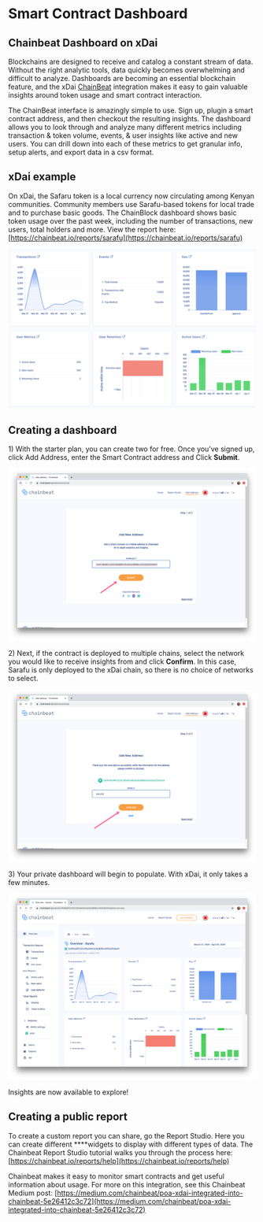 # Smart Contract Dashboard

## Chainbeat Dashboard on xDai

Blockchains are designed to receive and catalog a constant stream of data. Without the right analytic tools, data quickly becomes overwhelming and difficult to analyze. Dashboards are becoming an essential blockchain feature, and the xDai [ChainBeat](https://chainbeat.io/) integration makes it easy to gain valuable insights around token usage and smart contract interaction.

The ChainBeat interface is amazingly simple to use. Sign up, plugin a smart contract address, and then checkout the resulting insights. The dashboard allows you to look through and analyze many different metrics including transaction & token volume, events, & user insights like active and new users.  You can drill down into each of these metrics to get granular info, setup alerts, and export data in a csv format.

## **xDai example**

On xDai, the Safaru token is a local currency now circulating among Kenyan communities. Community members use Sarafu-based tokens for local trade and to purchase basic goods.   The ChainBlock dashboard shows basic token usage over the past week, including the number of transactions, new users, total holders and more. View the report here: [https://chainbeat.io/reports/sarafu](https://chainbeat.io/reports/sarafu)

![](../.gitbook/assets/sarafu.png)

## **Creating a dashboard**

1\) With the starter plan, you can create two for free. Once you’ve signed up, click Add Address, enter the Smart Contract address and Click **Submit**.

![](../.gitbook/assets/chain1.png)

2\) Next, if the contract is deployed to multiple chains, select the network you would like to receive insights from and click **Confirm**. In this case, Sarafu is only deployed to the xDai chain, so there is no choice of networks to select.

![](../.gitbook/assets/chain2.png)

3\) Your private dashboard will begin to populate. With xDai, it only takes a few minutes.

![](../.gitbook/assets/chain3.png)

Insights are now available to explore! 

## **Creating a public report**

To create a custom report you can share, go the Report Studio. Here you can create different ****widgets to display with different types of data. The Chainbeat Report Studio tutorial walks you through the process here:  [https://chainbeat.io/reports/help](https://chainbeat.io/reports/help)  
  
Chainbeat makes it easy to monitor smart contracts and get useful information about usage. For more on this integration, see this Chainbeat Medium post: [https://medium.com/chainbeat/poa-xdai-integrated-into-chainbeat-5e26412c3c72](https://medium.com/chainbeat/poa-xdai-integrated-into-chainbeat-5e26412c3c72)

